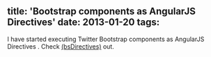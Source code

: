 title: 'Bootstrap components as AngularJS Directives'
date: 2013-01-20
tags:
---
I have started executing Twitter Bootstrap components as AngularJS Directives . Check [(bsDirectives)](https://github.com/iamkevla/bs) out.